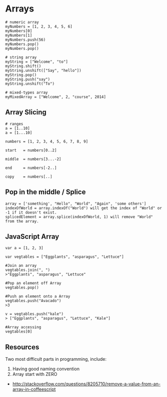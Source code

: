 # Arrays

```
# numeric array
myNumbers = [1, 2, 3, 4, 5, 6]
myNumbers[0]
myNumbers[1]
myNumbers.push(56)
myNumbers.pop()
myNumbers.pop()

# string array
myString = ["Welcome", "to"]
myString.shift()
myString.unshift(["Say", "hello"])
myString.pop()
myString.push("say")
myString.unshift("To")

# mixed-types array
myMixedArray = ["Welcome", 2, "course", 2014]

```

## Array Slicing

```
# ranges
a = [1..10]
a = [1...10]

numbers = [1, 2, 3, 4, 5, 6, 7, 8, 9]

start   = numbers[0..2]

middle  = numbers[3...-2]

end     = numbers[-2..]

copy    = numbers[..]
```

## Pop in the middle / Splice
```
array = ['something', "Hello", "World", "Again", 'some others']
indexOfWorld = array.indexOf("World") will get the index of "World" or -1 if it doesn't exist. 
splicedElement = array.splice(indexOfWorld, 1) will remove "World" from the array.
```

## JavaScript Array

```
var a = [1, 2, 3]

var vegtables = ["Eggplants", "asparagus", "Lettuce"]

#Join an array
vegtables.join(", ")
>"Eggplants", "asparagus", "Lettuce"

#Pop an element off Array
vegtables.pop()

#Push an element onto a Array
vegtables.push("Avacado")
>3

v = vegtables.push("kale")
> ["Eggplants", "asparagus", "Lettuce", "Kale"]

#Array accessing
vegtables[0]
```

## Resources

Two most difficult parts in programming, include:

1. Having good naming convention
2. Array start with ZERO

- http://stackoverflow.com/questions/8205710/remove-a-value-from-an-array-in-coffeescript